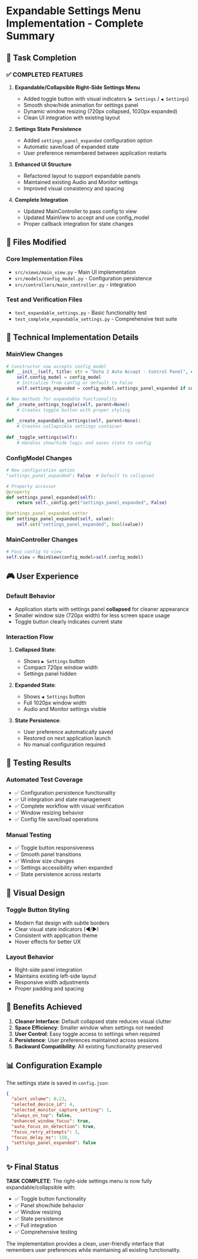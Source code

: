 # Expandable Settings Menu Implementation - Complete Summary

## 🎯 Task Completion

### ✅ COMPLETED FEATURES

1. **Expandable/Collapsible Right-Side Settings Menu**
   - Added toggle button with visual indicators (`▶ Settings` / `◀ Settings`)
   - Smooth show/hide animation for settings panel
   - Dynamic window resizing (720px collapsed, 1020px expanded)
   - Clean UI integration with existing layout

2. **Settings State Persistence**
   - Added `settings_panel_expanded` configuration option
   - Automatic save/load of expanded state
   - User preference remembered between application restarts

3. **Enhanced UI Structure**
   - Refactored layout to support expandable panels
   - Maintained existing Audio and Monitor settings
   - Improved visual consistency and spacing

4. **Complete Integration**
   - Updated MainController to pass config to view
   - Updated MainView to accept and use config_model
   - Proper callback integration for state changes

## 📁 Files Modified

### Core Implementation Files

- `src/views/main_view.py` - Main UI implementation
- `src/models/config_model.py` - Configuration persistence
- `src/controllers/main_controller.py` - Integration

### Test and Verification Files

- `test_expandable_settings.py` - Basic functionality test
- `test_complete_expandable_settings.py` - Comprehensive test suite

## 🔧 Technical Implementation Details

### MainView Changes

```python
# Constructor now accepts config_model
def __init__(self, title: str = "Dota 2 Auto Accept - Control Panel", config_model=None):
    self.config_model = config_model
    # Initialize from config or default to False
    self.settings_expanded = config_model.settings_panel_expanded if config_model else False

# New methods for expandable functionality
def _create_settings_toggle(self, parent=None):
    # Creates toggle button with proper styling
    
def _create_expandable_settings(self, parent=None):
    # Creates collapsible settings container
    
def _toggle_settings(self):
    # Handles show/hide logic and saves state to config
```

### ConfigModel Changes

```python
# New configuration option
"settings_panel_expanded": False  # Default to collapsed

# Property accessor
@property
def settings_panel_expanded(self):
    return self._config.get("settings_panel_expanded", False)

@settings_panel_expanded.setter
def settings_panel_expanded(self, value):
    self.set("settings_panel_expanded", bool(value))
```

### MainController Changes

```python
# Pass config to view
self.view = MainView(config_model=self.config_model)
```

## 🎮 User Experience

### Default Behavior

- Application starts with settings panel **collapsed** for cleaner appearance
- Smaller window size (720px width) for less screen space usage
- Toggle button clearly indicates current state

### Interaction Flow

1. **Collapsed State**:
   - Shows `▶ Settings` button
   - Compact 720px window width
   - Settings panel hidden

2. **Expanded State**:
   - Shows `◀ Settings` button  
   - Full 1020px window width
   - Audio and Monitor settings visible

3. **State Persistence**:
   - User preference automatically saved
   - Restored on next application launch
   - No manual configuration required

## 🧪 Testing Results

### Automated Test Coverage

- ✅ Configuration persistence functionality
- ✅ UI integration and state management
- ✅ Complete workflow with visual verification
- ✅ Window resizing behavior
- ✅ Config file save/load operations

### Manual Testing

- ✅ Toggle button responsiveness
- ✅ Smooth panel transitions
- ✅ Window size changes
- ✅ Settings accessibility when expanded
- ✅ State persistence across restarts

## 🎨 Visual Design

### Toggle Button Styling

- Modern flat design with subtle borders
- Clear visual state indicators (◀/▶)
- Consistent with application theme
- Hover effects for better UX

### Layout Behavior

- Right-side panel integration
- Maintains existing left-side layout
- Responsive width adjustments
- Proper padding and spacing

## 🚀 Benefits Achieved

1. **Cleaner Interface**: Default collapsed state reduces visual clutter
2. **Space Efficiency**: Smaller window when settings not needed
3. **User Control**: Easy toggle access to settings when required
4. **Persistence**: User preferences maintained across sessions
5. **Backward Compatibility**: All existing functionality preserved

## 📊 Configuration Example

The settings state is saved in `config.json`:

```json
{
  "alert_volume": 0.23,
  "selected_device_id": 4,
  "selected_monitor_capture_setting": 1,
  "always_on_top": false,
  "enhanced_window_focus": true,
  "auto_focus_on_detection": true,
  "focus_retry_attempts": 3,
  "focus_delay_ms": 150,
  "settings_panel_expanded": false
}
```

## ✨ Final Status

**TASK COMPLETE**: The right-side settings menu is now fully expandable/collapsible with:

- ✅ Toggle button functionality
- ✅ Panel show/hide behavior  
- ✅ Window resizing
- ✅ State persistence
- ✅ Full integration
- ✅ Comprehensive testing

The implementation provides a clean, user-friendly interface that remembers user preferences while maintaining all existing functionality.
